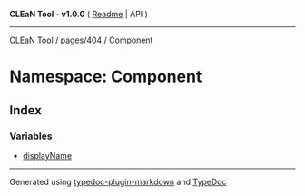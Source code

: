 **CLEaN Tool - v1.0.0** ( [Readme](../../../../README.md) \| API )

***

[CLEaN Tool](../../../../modules.md) / [pages/404](../../README.md) / Component

# Namespace: Component

## Index

### Variables

- [displayName](variables/displayName.md)

***

Generated using [typedoc-plugin-markdown](https://www.npmjs.com/package/typedoc-plugin-markdown) and [TypeDoc](https://typedoc.org/)
